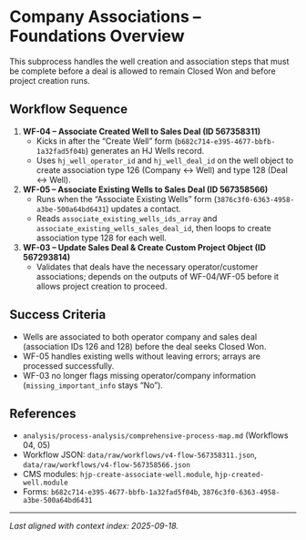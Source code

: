 # Company Associations – Foundations Overview

This subprocess handles the well creation and association steps that must be complete before a deal is allowed to remain Closed Won and before project creation runs.

## Workflow Sequence
1. **WF-04 – Associate Created Well to Sales Deal (ID 567358311)**
   - Kicks in after the “Create Well” form (`b682c714-e395-4677-bbfb-1a32fad5f04b`) generates an HJ Wells record.
   - Uses `hj_well_operator_id` and `hj_well_deal_id` on the well object to create association type 126 (Company ↔ Well) and type 128 (Deal ↔ Well).
2. **WF-05 – Associate Existing Wells to Sales Deal (ID 567358566)**
   - Runs when the “Associate Existing Wells” form (`3876c3f0-6363-4958-a3be-500a64bd6431`) updates a contact.
   - Reads `associate_existing_wells_ids_array` and `associate_existing_wells_sales_deal_id`, then loops to create association type 128 for each well.
3. **WF-03 – Update Sales Deal & Create Custom Project Object (ID 567293814)**
   - Validates that deals have the necessary operator/customer associations; depends on the outputs of WF-04/WF-05 before it allows project creation to proceed.

## Success Criteria
- Wells are associated to both operator company and sales deal (association IDs 126 and 128) before the deal seeks Closed Won.
- WF-05 handles existing wells without leaving errors; arrays are processed successfully.
- WF-03 no longer flags missing operator/company information (`missing_important_info` stays “No”).

## References
- `analysis/process-analysis/comprehensive-process-map.md` (Workflows 04, 05)
- Workflow JSON: `data/raw/workflows/v4-flow-567358311.json`, `data/raw/workflows/v4-flow-567358566.json`
- CMS modules: `hjp-create-associate-well.module`, `hjp-created-well.module`
- Forms: `b682c714-e395-4677-bbfb-1a32fad5f04b`, `3876c3f0-6363-4958-a3be-500a64bd6431`

---
_Last aligned with context index: 2025-09-18._

